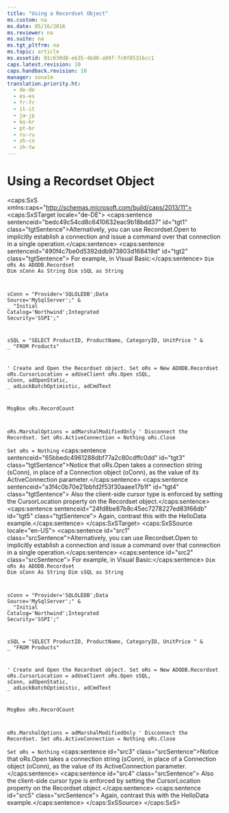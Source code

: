 ```yaml
---
title: "Using a Recordset Object"
ms.custom: na
ms.date: 05/16/2016
ms.reviewer: na
ms.suite: na
ms.tgt_pltfrm: na
ms.topic: article
ms.assetid: 01c630d8-eb35-4bd0-a99f-7c0f85316cc1
caps.latest.revision: 10
caps.handback.revision: 10
manager: sonalm
translation.priority.ht: 
  - de-de
  - es-es
  - fr-fr
  - it-it
  - ja-jp
  - ko-kr
  - pt-br
  - ru-ru
  - zh-cn
  - zh-tw
---
```

# Using a Recordset Object
<?xml version="1.0" encoding="utf-8"?>
<caps:SxS xmlns:caps="http://schemas.microsoft.com/build/caps/2013/11">
  <caps:SxSTarget locale="de-DE">
    <developerReferenceWithoutSyntaxDocument xsi:schemaLocation="http://ddue.schemas.microsoft.com/authoring/2003/5 http://dduestorage.blob.core.windows.net/ddueschema/developer.xsd" xmlns="http://ddue.schemas.microsoft.com/authoring/2003/5" xmlns:xlink="http://www.w3.org/1999/xlink" xmlns:xsi="http://www.w3.org/2001/XMLSchema-instance">
      <introduction>
        <para>
          <caps:sentence sentenceid="bedc49c54cd8c6410632eac9b18bdd37" id="tgt1" class="tgtSentence">Alternatively, you can use <legacyBold>Recordset.Open</legacyBold> to implicitly establish a connection and issue a command over that connection in a single operation.</caps:sentence>
          <caps:sentence sentenceid="490f4c7be0d5392ddb973803d168419d" id="tgt2" class="tgtSentence"> For example, in Visual Basic:</caps:sentence>
        </para>
        <code>Dim oRs As ADODB.Recordset
Dim sConn As String
Dim sSQL as String

<codeFeaturedElement xmlns="">sConn = "Provider='SQLOLEDB';Data Source='MySqlServer';" &amp; _</codeFeaturedElement><codeFeaturedElement xmlns="">             "Initial Catalog='Northwind';Integrated Security='SSPI';"</codeFeaturedElement>

sSQL = "SELECT ProductID, ProductName, CategoryID, UnitPrice " &amp; _
             "FROM Products"

' Create and Open the Recordset object.
Set oRs = New ADODB.Recordset
oRs.CursorLocation = adUseClient
oRs.Open sSQL, <codeFeaturedElement xmlns="">sConn</codeFeaturedElement>, adOpenStatic, _
               adLockBatchOptimistic, adCmdText
                      
MsgBox oRs.RecordCount
        
oRs.MarshalOptions = adMarshalModifiedOnly
' Disconnect the Recordset.
Set oRs.ActiveConnection = Nothing
oRs.Close        
Set oRs = Nothing</code>
        <para>
          <caps:sentence sentenceid="65bbedc4961288dbf77a2c80cdffc0dd" id="tgt3" class="tgtSentence">Notice that <legacyBold>oRs.Open</legacyBold> takes a connection string (<legacyItalic>sConn</legacyItalic>), in place of a <legacyBold>Connection</legacyBold> object (<legacyItalic>oConn</legacyItalic>), as the value of its <legacyBold>ActiveConnection</legacyBold> parameter.</caps:sentence>
          <caps:sentence sentenceid="a3f4c0b70e21bbfd2f53f30aaee17b1f" id="tgt4" class="tgtSentence"> Also the client-side cursor type is enforced by setting the <legacyBold>CursorLocation</legacyBold> property on the <legacyBold>Recordset</legacyBold> object.</caps:sentence>
          <caps:sentence sentenceid="24fd8be87b8c45ec7278227ed83f66db" id="tgt5" class="tgtSentence"> Again, contrast this with the <legacyBold>HelloData</legacyBold> example.</caps:sentence>
        </para>
      </introduction>
      <relatedTopics></relatedTopics>
    </developerReferenceWithoutSyntaxDocument>
  </caps:SxSTarget>
  <caps:SxSSource locale="en-US">
    <developerReferenceWithoutSyntaxDocument xsi:schemaLocation="http://ddue.schemas.microsoft.com/authoring/2003/5 http://dduestorage.blob.core.windows.net/ddueschema/developer.xsd" xmlns="http://ddue.schemas.microsoft.com/authoring/2003/5" xmlns:xlink="http://www.w3.org/1999/xlink" xmlns:xsi="http://www.w3.org/2001/XMLSchema-instance">
      <introduction>
        <para>
          <caps:sentence id="src1" class="srcSentence">Alternatively, you can use <legacyBold>Recordset.Open</legacyBold> to implicitly establish a connection and issue a command over that connection in a single operation.</caps:sentence>
          <caps:sentence id="src2" class="srcSentence"> For example, in Visual Basic:</caps:sentence>
        </para>
        <code>Dim oRs As ADODB.Recordset
Dim sConn As String
Dim sSQL as String

<codeFeaturedElement xmlns="">sConn = "Provider='SQLOLEDB';Data Source='MySqlServer';" &amp; _</codeFeaturedElement><codeFeaturedElement xmlns="">             "Initial Catalog='Northwind';Integrated Security='SSPI';"</codeFeaturedElement>

sSQL = "SELECT ProductID, ProductName, CategoryID, UnitPrice " &amp; _
             "FROM Products"

' Create and Open the Recordset object.
Set oRs = New ADODB.Recordset
oRs.CursorLocation = adUseClient
oRs.Open sSQL, <codeFeaturedElement xmlns="">sConn</codeFeaturedElement>, adOpenStatic, _
               adLockBatchOptimistic, adCmdText
                      
MsgBox oRs.RecordCount
        
oRs.MarshalOptions = adMarshalModifiedOnly
' Disconnect the Recordset.
Set oRs.ActiveConnection = Nothing
oRs.Close        
Set oRs = Nothing</code>
        <para>
          <caps:sentence id="src3" class="srcSentence">Notice that <legacyBold>oRs.Open</legacyBold> takes a connection string (<legacyItalic>sConn</legacyItalic>), in place of a <legacyBold>Connection</legacyBold> object (<legacyItalic>oConn</legacyItalic>), as the value of its <legacyBold>ActiveConnection</legacyBold> parameter.</caps:sentence>
          <caps:sentence id="src4" class="srcSentence"> Also the client-side cursor type is enforced by setting the <legacyBold>CursorLocation</legacyBold> property on the <legacyBold>Recordset</legacyBold> object.</caps:sentence>
          <caps:sentence id="src5" class="srcSentence"> Again, contrast this with the <legacyBold>HelloData</legacyBold> example.</caps:sentence>
        </para>
      </introduction>
      <relatedTopics></relatedTopics>
    </developerReferenceWithoutSyntaxDocument>
  </caps:SxSSource>
</caps:SxS>